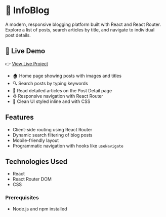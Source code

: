 # 📰 InfoBlog  

A modern, responsive blogging platform built with React and React Router.  
Explore a list of posts, search articles by title, and navigate to individual post details.  

## 🚀 Live Demo  
👉 [View Live Project](https://gunasagar-akkabathula.github.io/blogapp/)

- 🏠 Home page showing posts with images and titles  
- 🔍 Search posts by typing keywords  
- 📖 Read detailed articles on the Post Detail page  
- ♻️ Responsive navigation with React Router  
- 🎨 Clean UI styled inline and with CSS  


## Features

- Client-side routing using React Router
- Dynamic search filtering of blog posts
- Mobile-friendly layout
- Programmatic navigation with hooks like `useNavigate`

## Technologies Used

- React
- React Router DOM
- CSS

### Prerequisites

- Node.js and npm installed



